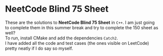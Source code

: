 # NeetCode Blind 75 Sheet

These are the solutions to **NeetCode Blind 75 Sheet** in `C++`. I am just going to complete them in this summer break and try to complete the 150 sheet as well?\
To run, install CMake and add the dependencies `Catch2`.\
I have added all the code and test cases (the ones visible on LeetCode) pretty neatly if I do say so myself.
